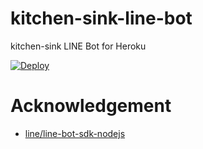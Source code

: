 # kitchen-sink-line-bot
kitchen-sink LINE Bot for Heroku

[![Deploy](https://www.herokucdn.com/deploy/button.svg)](https://heroku.com/deploy?template=https://github.com/takahitomiyamoto/kitchen-sink-line-bot)

# Acknowledgement
- [line/line-bot-sdk-nodejs](https://github.com/line/line-bot-sdk-nodejs/tree/master/examples/kitchensink)
